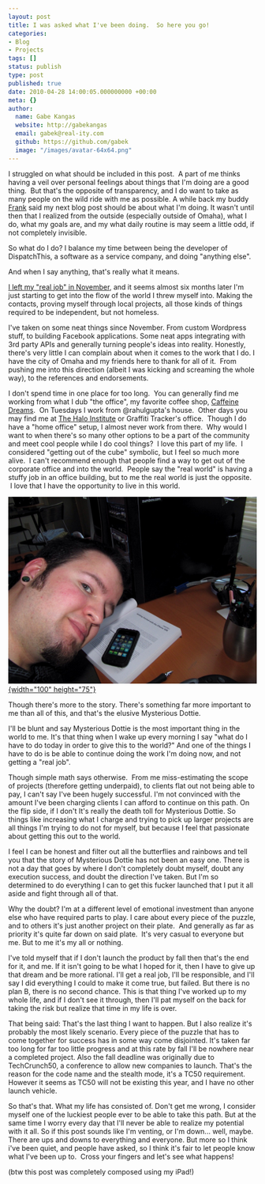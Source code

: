 ```yaml
---
layout: post
title: I was asked what I've been doing.  So here you go!
categories:
- Blog
- Projects
tags: []
status: publish
type: post
published: true
date: 2010-04-28 14:00:05.000000000 +00:00
meta: {}
author:
  name: Gabe Kangas
  website: http://gabekangas
  email: gabek@real-ity.com
  github: https://github.com/gabek
  image: "/images/avatar-64x64.png"
---
```

I struggled on what should be included in this post.  A part of me thinks having a veil over personal feelings about things that I\'m doing are a good thing.  But that\'s the opposite of transparency, and I do want to take as many people on the wild ride with me as possible. A while back my buddy [Frank](http://twitter.com/franktronic) said my next blog post should be about what I\'m doing. It wasn\'t until then that I realized from the outside (especially outside of Omaha), what I do, what my goals are, and my what daily routine is may seem a little odd, if not completely invisible.

So what do I do? I balance my time between being the developer of DispatchThis, a software as a service company, and doing \"anything else\".

And when I say anything, that\'s really what it means.

[I left my \"real job\" in November](/gabes-digital-life-1/2009/11/choices-decisions-and-fear-part-2), and it seems almost six months later I\'m just starting to get into the flow of the world I threw myself into. Making the contacts, proving myself through local projects, all those kinds of things required to be independent, but not homeless.

I\'ve taken on some neat things since November. From custom Wordpress stuff, to building Facebook applications. Some neat apps integrating with 3rd party APIs and generally turning people\'s ideas into reality.  Honestly, there\'s very little I can complain about when it comes to the work that I do. I have the city of Omaha and my friends here to thank for all of it.  From pushing me into this direction (albeit I was kicking and screaming the whole way), to the references and endorsements.

I don\'t spend time in one place for too long.  You can generally find me working from what I dub \"the office\", my favorite coffee shop, [Caffeine Dreams](http://www.caffeinedreams.net/).  On Tuesdays I work from \@rahulgupta\'s house.  Other days you may find me at [The Halo Institute](http://www.haloinstitute.org/) or Graffiti Tracker\'s office.   Though I do have a \"home office\" setup, I almost never work from there.  Why would I want to when there\'s so many other options to be a part of the community and meet cool people while I do cool things?  I love this part of my life.  I considered \"getting out of the cube\" symbolic, but I feel so much more alive.  I can\'t recommend enough that people find a way to get out of the
corporate office and into the world.   People say the \"real world\" is having a stuffy job in an office building, but to me the real world is just the opposite.  I love that I have the opportunity to live in this world.

[![](/squarespace_images/static_50ce21f9e4b0a7200de38642_50d2a1a4e4b0fd42afd19a23_50d2a206e4b0fd42afd1a036_1355981318932__ "Day 1 of Mysterious Dottie.  Last July."){width="100" height="75"}](http://static.squarespace.com/static/50ce21f9e4b0a7200de38642/50d2a1a4e4b0fd42afd19a23/50d2a206e4b0fd42afd1a036/1355981318932/?format=original)

Though there\'s more to the story. There\'s something far more important to me than all of this, and that\'s the elusive Mysterious Dottie.

I\'ll be blunt and say Mysterious Dottie is the most important thing in the world to me. It\'s that thing when I wake up every morning I say \"what do I have to do today in order to give this to the world?\" And one of the things I have to do is be able to continue doing the work I\'m doing now, and not getting a \"real job\".

Though simple math says otherwise.  From me miss-estimating the scope of projects (therefore getting underpaid), to clients flat out not being able to pay, I can\'t say I\'ve been hugely successful. I\'m not convinced with the amount I\'ve been charging clients I can afford to continue on this path. On the flip side, if I don\'t It\'s really the death toll for Mysterious Dottie. So things like increasing what I charge and trying to pick up larger projects are all things I\'m trying to do not for myself, but because I feel that passionate about getting this out to the world.

I feel I can be honest and filter out all the butterflies and rainbows and tell you that the story of Mysterious Dottie has not been an easy one. There is not a day that goes by where I don\'t completely doubt myself, doubt any execution success, and doubt the direction I\'ve taken. But I\'m so determined to do everything I can to get this fucker launched that I put it all aside and fight through all of that.

Why the doubt? I\'m at a different level of emotional investment than anyone else who have required parts to play. I care about every piece of the puzzle, and to others it\'s just another project on their plate.   And generally as far as priority it\'s quite far down on said plate.   It\'s very casual to everyone but me. But to me it\'s my all or nothing.

I\'ve told myself that if I don\'t launch the product by fall then that\'s the end for it, and me. If it isn\'t going to be what I hoped for it, then I have to give up that dream and be more rational. I\'ll get a real job, I\'ll be responsible, and I\'ll say I did everything I could to make it come true, but failed. But there is no plan B, there is no second chance. This is that thing I\'ve worked up to my whole life, and if I don\'t see it through, then I\'ll pat myself on the back for taking the risk but realize that time in my life is over.

That being said: That\'s the last thing I want to happen. But I also realize it\'s probably the most likely scenario. Every piece of the puzzle that has to come together for success has in some way come disjointed. It\'s taken far too long for far too little progress and at this rate by fall I\'ll be nowhere near a completed project. Also the fall deadline was originally due to TechCrunch50, a conference to allow new companies to launch. That\'s the reason for the code name and the stealth mode, it\'s a TC50 requirement. However it seems as TC50 will not be existing this year, and I have no other launch vehicle.

So that\'s that. What my life has consisted of. Don\'t get me wrong, I consider myself one of the luckiest people ever to be able to take this path. But at the same time I worry every day that I\'ll never be able to realize my potential with it all. So if this post sounds like I\'m venting, or I\'m down\... well, maybe. There are ups and downs to everything and everyone. But more so I think i\'ve been quiet, and people have asked, so I think it\'s fair to let people know what I\'ve been up to.  Cross your fingers and let\'s see what happens!

(btw this post was completely composed using my iPad!)
